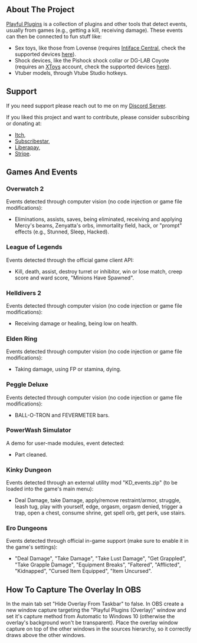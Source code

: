 ## About The Project

[Playful Plugins](https://furimanejo.itch.io/playful-plugins) is a collection of plugins and other tools that detect events, usually from games (e.g., getting a kill, receiving damage). These events can then be connected to fun stuff like:
* Sex toys, like those from Lovense (requires [Intiface Central](https://intiface.com/central/?ref=playfulplugins), check the supported devices [here](https://iostindex.com/?filter0ButtplugSupport=4?ref=playfulplugins)).
* Shock devices, like the Pishock shock collar or DG-LAB Coyote (requires an [XToys](https://xtoys.app/) account, check the supported devices [here](https://iostindex.com/?filter0Availability=Available,DIY&filter1Connection=Digital&filter2XToysSupport=1&filter3Features=OutputsEstim)).
* Vtuber models, through Vtube Studio hotkeys.
   
## Support
If you need support please reach out to me on my [Discord Server](https://discord.gg/HswJa4tDMf).

If you liked this project and want to contribute, please consider subscribing or donating at:
* [Itch](https://furimanejo.itch.io/playful-plugins),
* [Subscribestar](https://subscribestar.adult/furimanejo),
* [Liberapay](https://liberapay.com/Furimanejo/),
* [Stripe](https://donate.stripe.com/7sI3eZcExdGrc5WeUU).

## Games And Events
### Overwatch 2
Events detected through computer vision (no code injection or game file modifications): 
* Eliminations, assists, saves, being eliminated, receiving and applying Mercy's beams, Zenyatta's orbs, immortality field, hack, or "prompt" effects (e.g., Stunned, Sleep, Hacked).

### League of Legends
Events detected through the official game client API: 
* Kill, death, assist, destroy turret or inhibitor, win or lose match, creep score and ward score, "Minions Have Spawned".

### Helldivers 2
Events detected through computer vision (no code injection or game file modifications): 
* Receiving damage or healing, being low on health.

### Elden Ring
Events detected through computer vision (no code injection or game file modifications): 
* Taking damage, using FP or stamina, dying.

### Peggle Deluxe
Events detected through computer vision (no code injection or game file modifications): 
* BALL-O-TRON and FEVERMETER bars.

### PowerWash Simulator
A demo for user-made modules, event detected: 
* Part cleaned.

### Kinky Dungeon
Events detected through an external utility mod "KD_events.zip" (to be loaded into the game's main menu): 
* Deal Damage, take Damage, apply/remove restraint/armor, struggle, leash tug, play with yourself, edge, orgasm, orgasm denied, trigger a trap, open a chest, consume shrine, get spell orb, get perk, use stairs.

### Ero Dungeons
Events detected through official in-game support (make sure to enable it in the game's settings): 
* "Deal Damage", "Take Damage", "Take Lust Damage", "Get Grappled", "Take Grapple Damage", "Equipment Breaks", "Faltered", "Afflicted", "Kidnapped", "Cursed Item Equipped", "Item Uncursed".

## How To Capture The Overlay In OBS
In the main tab set "Hide Overlay From Taskbar" to false. In OBS create a new window capture targeting the "Playful Plugins (Overlay)" window and set it's capture method from Automatic to Windows 10 (otherwise the overlay's background won't be transparent). Place the overlay window capture on top of the other windows in the sources hierarchy, so it correctly draws above the other windows.



